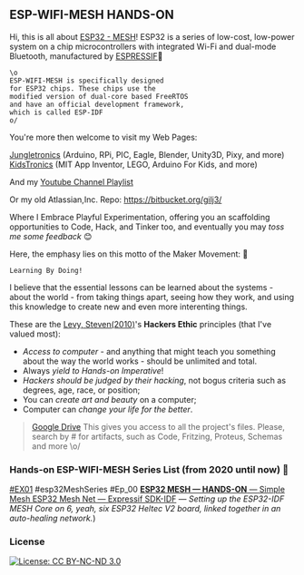 ## ESP-WIFI-MESH HANDS-ON
Hi, this is all about [ESP32 - MESH](https://docs.espressif.com/projects/esp-idf/en/latest/esp32/api-guides/mesh.html)!
ESP32 is a series of low-cost, low-power system on a chip microcontrollers with integrated Wi-Fi and dual-mode Bluetooth, manufactured by [ESPRESSIF](https://www.espressif.com/):rocket:
```
\o 
ESP-WIFI-MESH is specifically designed 
for ESP32 chips. These chips use the 
modified version of dual-core based FreeRTOS 
and have an official development framework, 
which is called ESP-IDF 
o/

```
You're more then welcome to visit my Web Pages: 

 [Jungletronics](https://medium.com/jungletronics) (Arduino, RPi, PIC, Eagle, Blender, Unity3D, Pixy, and more) 
 [KidsTronics](https://medium.com/kidstronics) (MIT App Inventor, LEGO, Arduino For Kids, and more)
 
And my [Youtube Channel Playlist](https://www.youtube.com/playlist?list=PLK3PeNcUzb8TwZuXZJgREj5nDbQxRLW_a)

Or my old Atlassian,Inc. Repo: https://bitbucket.org/gilj3/
 
Where I Embrace Playful Experimentation, offering you an scaffolding opportunities to Code, Hack, 
and Tinker too, and eventually you may *toss me some feedback* :blush:

Here, the emphasy lies on this motto of the Maker Movement: :art:
```
Learning By Doing!
``` 

I believe that the essential lessons can be learned about the systems - about the world - 
from taking things apart, seeing how they work, and using this knowledge to create new and even more interenting things.

These are the [Levy, Steven(2010)](https://www.amazon.com/Hackers-Computer-Revolution-Steven-Levy/dp/1449388396)'s **Hackers Ethic** principles (that I've valued most):
* *Access to computer* - and anything that might teach you something about the way the world works - should be unlimited and total.
* Always *yield to Hands-on Imperative*!
* *Hackers should be judged by their hacking*, not bogus criteria such as degrees, age, race, or position;
* You can *create art and beauty* on a computer;
* Computer can *change your life for the better*.

>[Google Drive](https://drive.google.com/open?id=0B8iMbc-iQqlULW1HZXFiNnBEZUE) This gives you access to all the project's files. Please, search by # for artifacts, such as Code, Fritzing, Proteus, Schemas and more \o/

### Hands-on ESP-WIFI-MESH Series List (from 2020 until now) :ant:

 [#EX01](mesh_projects/EX01/) #esp32MeshSeries #Ep_00 [**ESP32 MESH — HANDS-ON** — Simple Mesh ESP32 Mesh Net — Expressif SDK-IDF](https://medium.com/jungletronics/esp32-mesh-hands-on-954f5a216804) — *Setting up the ESP32-IDF MESH Core on 6, yeah, six ESP32 Heltec V2 board, linked together in an auto-healing network.*)
   
 
 
 

### License

[![License: CC BY-NC-ND 3.0](https://img.shields.io/badge/License-CC%20BY--NC--ND%203.0-lightgrey.svg)](https://creativecommons.org/licenses/by-nc-nd/3.0/)
 
 

 
 
